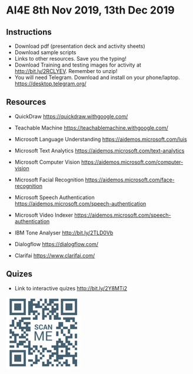 # AI4E 8th Nov 2019, 13th Dec 2019

## Instructions
+ Download pdf (presentation deck and activity sheets)
+ Download sample scripts
+ Links to other resources.  Save you the typing!
+ Download Training and testing images for activity at http://bit.ly/2RCLYEV.  Remember to unzip!  
+ You will need Telegram.  Download and install on your phone/laptop. https://desktop.telegram.org/

## Resources
+ QuickDraw https://quickdraw.withgoogle.com/
+ Teachable Machine https://teachablemachine.withgoogle.com/
+ Microsoft Language Understanding https://aidemos.microsoft.com/luis
+ Microsoft Text Analytics https://aidemos.microsoft.com/text-analytics
+ Microsoft Computer Vision https://aidemos.microsoft.com/computer-vision
+ Microsoft Facial Recognition https://aidemos.microsoft.com/face-recognition
+ Microsoft Speech Authentication https://aidemos.microsoft.com/speech-authentication
+ Microsoft Video Indexer https://aidemos.microsoft.com/speech-authentication
+ IBM Tone Analyser http://bit.ly/2TLD0Vb

+ Dialogflow https://dialogflow.com/
+ Clarifai https://www.clarifai.com/

## Quizes
+ Link to interactive quizes http://bit.ly/2Y8MTi2  
<img src="quiz_qr.png" alt="quiz qr code" width="40%"/>
